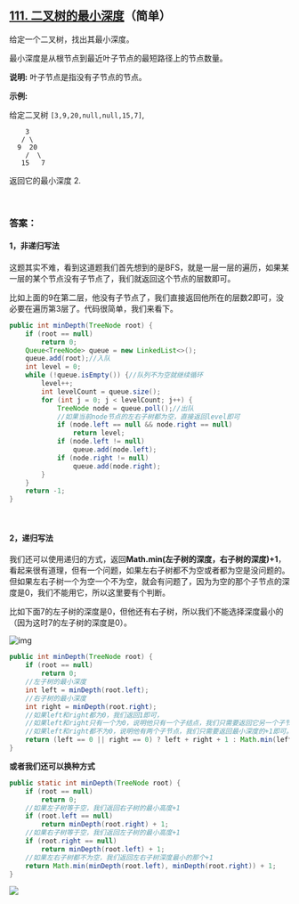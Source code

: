 ## [111. 二叉树的最小深度](https://leetcode-cn.com/problems/minimum-depth-of-binary-tree/)（简单）

给定一个二叉树，找出其最小深度。

最小深度是从根节点到最近叶子节点的最短路径上的节点数量。

**说明:** 叶子节点是指没有子节点的节点。

**示例:**

给定二叉树 `[3,9,20,null,null,15,7]`,

```
    3
   / \
  9  20
    /  \
   15   7
```

返回它的最小深度  2.

<br/>

### 答案：

#### 1，非递归写法

这题其实不难，看到这道题我们首先想到的是BFS，就是一层一层的遍历，如果某一层的某个节点没有子节点了，我们就返回这个节点的层数即可。



比如上面的9在第二层，他没有子节点了，我们直接返回他所在的层数2即可，没必要在遍历第3层了。代码很简单，我们来看下。

```java
public int minDepth(TreeNode root) {
    if (root == null)
        return 0;
    Queue<TreeNode> queue = new LinkedList<>();
    queue.add(root);//入队
    int level = 0;
    while (!queue.isEmpty()) {//队列不为空就继续循环
        level++;
        int levelCount = queue.size();
        for (int j = 0; j < levelCount; j++) {
            TreeNode node = queue.poll();//出队
            //如果当前node节点的左右子树都为空，直接返回level即可
            if (node.left == null && node.right == null)
                return level;
            if (node.left != null)
                queue.add(node.left);
            if (node.right != null)
                queue.add(node.right);
        }
    }
    return -1;
}
```

<br/>

#### 2，递归写法

我们还可以使用递归的方式，返回**Math.min(左子树的深度，右子树的深度)+1**，看起来很有道理，但有一个问题，如果左右子树都不为空或者都为空是没问题的。但如果左右子树一个为空一个不为空，就会有问题了，因为为空的那个子节点的深度是0，我们不能用它，所以这里要有个判断。



比如下面7的左子树的深度是0，但他还有右子树，所以我们不能选择深度最小的（因为这时7的左子树的深度是0）。

![img](https://mmbiz.qpic.cn/mmbiz_png/PGmTibd8KQBFibmrlslPGmUjkbcVgxEqqicRVfCZg4QSQ8d1ln4V7TI2r36jLdiaSFFJMwoiavHlvdMwJKjibkM00jSg/640?wx_fmt=png&tp=webp&wxfrom=5&wx_lazy=1&wx_co=1)

```java
public int minDepth(TreeNode root) {
    if (root == null)
        return 0;
    //左子树的最小深度
    int left = minDepth(root.left);
    //右子树的最小深度
    int right = minDepth(root.right);
    //如果left和right都为0，我们返回1即可，
    //如果left和right只有一个为0，说明他只有一个子结点，我们只需要返回它另一个子节点的最小深度+1即可。
    //如果left和right都不为0，说明他有两个子节点，我们只需要返回最小深度的+1即可。
    return (left == 0 || right == 0) ? left + right + 1 : Math.min(left, right) + 1;
}
```

**或者我们还可以换种方式**

```java
public static int minDepth(TreeNode root) {
    if (root == null)
        return 0;
    //如果左子树等于空，我们返回右子树的最小高度+1
    if (root.left == null)
        return minDepth(root.right) + 1;
    //如果右子树等于空，我们返回左子树的最小高度+1
    if (root.right == null)
        return minDepth(root.left) + 1;
    //如果左右子树都不为空，我们返回左右子树深度最小的那个+1
    return Math.min(minDepth(root.left), minDepth(root.right)) + 1;
}
```







![](https://img-blog.csdnimg.cn/20200807155236311.png)

#### 